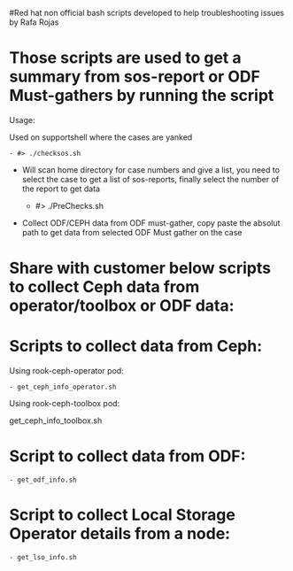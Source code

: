 #Red hat non official bash scripts developed to help troubleshooting issues by Rafa Rojas


# Those scripts are used to get a summary from sos-report or ODF Must-gathers by running the script

Usage:

Used on supportshell where the cases are yanked

    - #> ./checksos.sh

  - Will scan home directory for case numbers and give a list, you need to select the case to get a list of sos-reports, finally select the number of the report to get data


    - #> ./PreChecks.sh

  - Collect ODF/CEPH data from ODF must-gather, copy paste the absolut path to get data from selected ODF Must gather on the case


# Share with customer below scripts to collect Ceph data from operator/toolbox or ODF data:


# Scripts to collect data from Ceph:

  Using rook-ceph-operator pod:

    - get_ceph_info_operator.sh

  Using rook-ceph-toolbox pod:

get_ceph_info_toolbox.sh


# Script to collect data from ODF:

    - get_odf_info.sh


# Script to collect Local Storage Operator details from a node:

    - get_lso_info.sh

